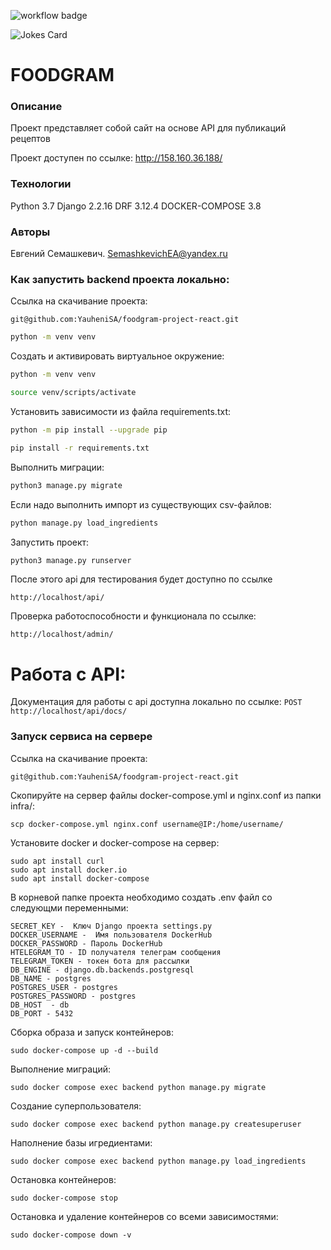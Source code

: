 ![workflow badge](https://github.com/YauheniSA/foodgram-project-react/.github/workflows/main.yml/badge.svg)

![Jokes Card](https://readme-jokes.vercel.app/api)

# FOODGRAM
### Описание
Проект представляет собой сайт на основе API для публикаций рецептов

Проект доступен по ссылке: http://158.160.36.188/
### Технологии
Python 3.7
Django 2.2.16
DRF 3.12.4
DOCKER-COMPOSE 3.8

### Авторы
Евгений Семашкевич. SemashkevichEA@yandex.ru

### Как запустить backend проекта локально:
Ссылка на скачивание проекта:
```
git@github.com:YauheniSA/foodgram-project-react.git
```

```BASH
python -m venv venv
```

Cоздать и активировать виртуальное окружение:

```BASH
python -m venv venv
```

```BASH
source venv/scripts/activate
```

Установить зависимости из файла requirements.txt:

```BASH
python -m pip install --upgrade pip
```

```BASH
pip install -r requirements.txt
```

Выполнить миграции:

```BASH
python3 manage.py migrate
```
Если надо выполнить импорт из существующих csv-файлов:

```BASH
python manage.py load_ingredients
```

Запустить проект:

```BASH
python3 manage.py runserver
```

После этого api для тестирования будет доступно по ссылке

```
http://localhost/api/
```

Проверка работоспособности и функционала по ссылке:

```
http://localhost/admin/ 
```

# Работа с API:

Документация для работы с api доступна локально по ссылке:
`POST http://localhost/api/docs/`

### Запуск сервиса на сервере
Ссылка на скачивание проекта:
```
git@github.com:YauheniSA/foodgram-project-react.git
```

Скопируйте на сервер файлы docker-compose.yml и nginx.conf из папки infra/:
```
scp docker-compose.yml nginx.conf username@IP:/home/username/
```

Установите docker и docker-compose на сервер:
```
sudo apt install curl                                   
sudo apt install docker.io                                            
sudo apt install docker-compose   
```

В корневой папке проекта необходимо создать .env файл со следующми переменными:
```
SECRET_KEY -  Ключ Django проекта settings.py
DOCKER_USERNAME -  Имя пользователя DockerHub
DOCKER_PASSWORD - Пароль DockerHub
HTELEGRAM_TO - ID получателя телеграм сообщения
TELEGRAM_TOKEN - токен бота для рассылки
DB_ENGINE - django.db.backends.postgresql
DB_NAME - postgres
POSTGRES_USER - postgres
POSTGRES_PASSWORD - postgres
DB_HOST  - db
DB_PORT - 5432
```

Сборка образа и запуск контейнеров:
```
sudo docker-compose up -d --build
```

Выполнение миграций:
```
sudo docker compose exec backend python manage.py migrate
```

Создание суперпользователя:
```
sudo docker compose exec backend python manage.py createsuperuser
```

Наполнение базы игредиентами:
```
sudo docker compose exec backend python manage.py load_ingredients
```


Остановка контейнеров:
```
sudo docker-compose stop
```

Остановка и удаление контейнеров со всеми зависимостями:
```
sudo docker-compose down -v
```
